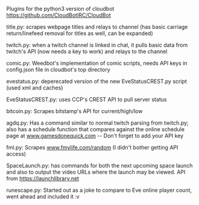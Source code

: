 Plugins for the python3 version of cloudbot https://github.com/CloudBotIRC/CloudBot

title.py: scrapes webpage titles and relays to channel (has basic carriage return/linefeed removal for titles as well, can be expanded)

twitch.py: when a twitch channel is linked in chat, it pulls basic data from twitch's API (now needs a key to work) and relays to the channel

comic.py: Weedbot's implementation of comic scripts, needs API keys in config.json file in cloudbot's top directory

evestatus.py: deperecated version of the new EveStatusCREST.py script (used xml and caches)

EveStatusCREST.py: uses CCP's CREST API to pull server status

bitcoin.py: Scrapes bitstamp's API for current/high/low

agdq.py: Has a command similar to normal twitch parsing from twitch.py; also has a schedule function that compares against the online schedule page at www.gamesdonequick.com -- Don't forget to add your API key

fml.py: Scrapes www.fmylife.com/random (I didn't bother getting API access)

SpaceLaunch.py: has commands for both the next upcoming space launch and also to output the video URLs where the launch may be viewed. API from https://launchlibrary.net

runescape.py: Started out as a joke to compare to Eve online player count, went ahead and included it :v
